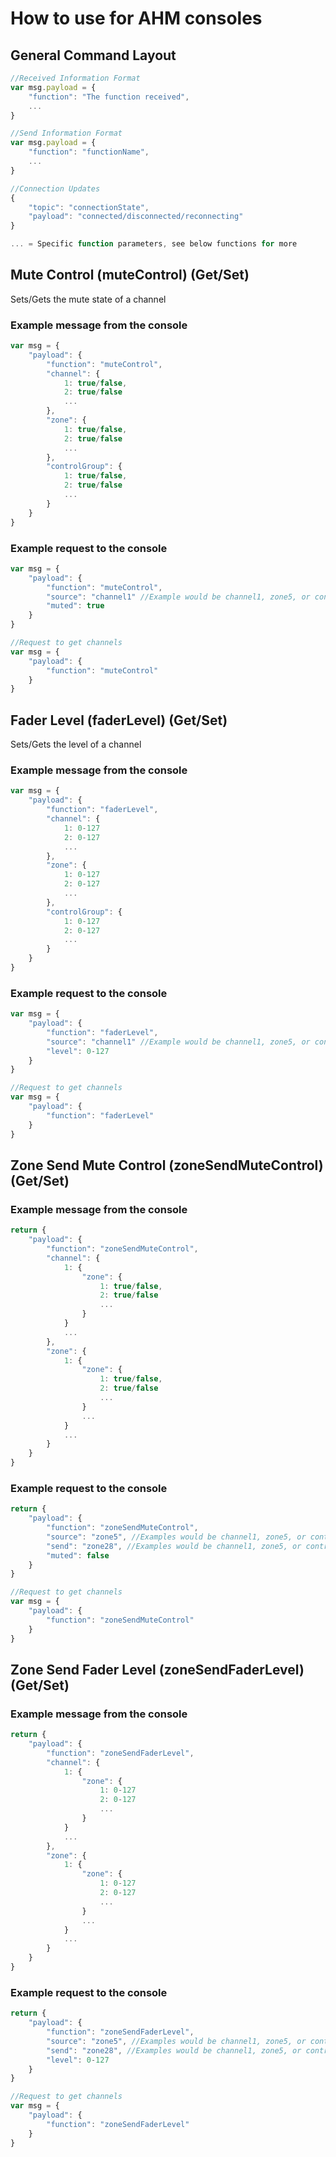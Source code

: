# How to use for AHM consoles

## General Command Layout

```javascript
//Received Information Format
var msg.payload = {
    "function": "The function received",
    ...
}

//Send Information Format
var msg.payload = {
    "function": "functionName",
    ...
}

//Connection Updates
{
    "topic": "connectionState",
    "payload": "connected/disconnected/reconnecting"
}

... = Specific function parameters, see below functions for more
```

## Mute Control (muteControl) (Get/Set)
Sets/Gets the mute state of a channel

### Example message from the console
```javascript
var msg = {
    "payload": {
        "function": "muteControl",
        "channel": {
            1: true/false,
            2: true/false
            ...
        },
        "zone": {
            1: true/false,
            2: true/false
            ...
        },
        "controlGroup": {
            1: true/false,
            2: true/false
            ...
        }
    }
}
```

### Example request to the console
```javascript
var msg = {
    "payload": {
        "function": "muteControl",
        "source": "channel1" //Example would be channel1, zone5, or controlGroup9
        "muted": true
    }
}
```

```javascript
//Request to get channels
var msg = {
    "payload": {
        "function": "muteControl"
    }
}
```


## Fader Level (faderLevel) (Get/Set)
Sets/Gets the level of a channel

### Example message from the console
```javascript
var msg = {
    "payload": {
        "function": "faderLevel",
        "channel": {
            1: 0-127
            2: 0-127
            ...
        },
        "zone": {
            1: 0-127
            2: 0-127
            ...
        },
        "controlGroup": {
            1: 0-127
            2: 0-127
            ...
        }
    }
}
```

### Example request to the console
```javascript
var msg = {
    "payload": {
        "function": "faderLevel",
        "source": "channel1" //Example would be channel1, zone5, or controlGroup9
        "level": 0-127
    }
}
```

```javascript
//Request to get channels
var msg = {
    "payload": {
        "function": "faderLevel"
    }
}
```

## Zone Send Mute Control (zoneSendMuteControl) (Get/Set)

### Example message from the console
```javascript
return {
    "payload": {
        "function": "zoneSendMuteControl",
        "channel": {
            1: {
                "zone": {
                    1: true/false,
                    2: true/false
                    ...
                }
            }
            ...
        },
        "zone": {
            1: {
                "zone": {
                    1: true/false,
                    2: true/false
                    ...
                }
                ...
            }
            ...
        }
    }
}
```

### Example request to the console
```javascript
return {
    "payload": {
        "function": "zoneSendMuteControl",
        "source": "zone5", //Examples would be channel1, zone5, or controlGroup9
        "send": "zone28", //Examples would be channel1, zone5, or controlGroup9
        "muted": false
    }
}
```

```javascript
//Request to get channels
var msg = {
    "payload": {
        "function": "zoneSendMuteControl"
    }
}
```

## Zone Send Fader Level (zoneSendFaderLevel) (Get/Set)

### Example message from the console
```javascript
return {
    "payload": {
        "function": "zoneSendFaderLevel",
        "channel": {
            1: {
                "zone": {
                    1: 0-127
                    2: 0-127
                    ...
                }
            }
            ...
        },
        "zone": {
            1: {
                "zone": {
                    1: 0-127
                    2: 0-127
                    ...
                }
                ...
            }
            ...
        }
    }
}
```

### Example request to the console
```javascript
return {
    "payload": {
        "function": "zoneSendFaderLevel",
        "source": "zone5", //Examples would be channel1, zone5, or controlGroup9
        "send": "zone28", //Examples would be channel1, zone5, or controlGroup9
        "level": 0-127
    }
}
```

```javascript
//Request to get channels
var msg = {
    "payload": {
        "function": "zoneSendFaderLevel"
    }
}
```
